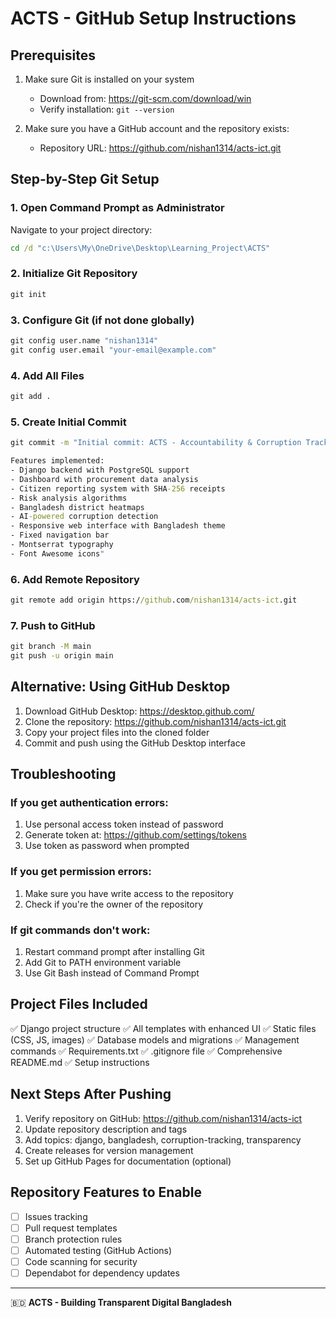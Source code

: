 # ACTS - GitHub Setup Instructions

## Prerequisites
1. Make sure Git is installed on your system
   - Download from: https://git-scm.com/download/win
   - Verify installation: `git --version`

2. Make sure you have a GitHub account and the repository exists:
   - Repository URL: https://github.com/nishan1314/acts-ict.git

## Step-by-Step Git Setup

### 1. Open Command Prompt as Administrator
Navigate to your project directory:
```cmd
cd /d "c:\Users\My\OneDrive\Desktop\Learning_Project\ACTS"
```

### 2. Initialize Git Repository
```cmd
git init
```

### 3. Configure Git (if not done globally)
```cmd
git config user.name "nishan1314"
git config user.email "your-email@example.com"
```

### 4. Add All Files
```cmd
git add .
```

### 5. Create Initial Commit
```cmd
git commit -m "Initial commit: ACTS - Accountability & Corruption Tracking System for Bangladesh

Features implemented:
- Django backend with PostgreSQL support
- Dashboard with procurement data analysis
- Citizen reporting system with SHA-256 receipts
- Risk analysis algorithms
- Bangladesh district heatmaps
- AI-powered corruption detection
- Responsive web interface with Bangladesh theme
- Fixed navigation bar
- Montserrat typography
- Font Awesome icons"
```

### 6. Add Remote Repository
```cmd
git remote add origin https://github.com/nishan1314/acts-ict.git
```

### 7. Push to GitHub
```cmd
git branch -M main
git push -u origin main
```

## Alternative: Using GitHub Desktop
1. Download GitHub Desktop: https://desktop.github.com/
2. Clone the repository: https://github.com/nishan1314/acts-ict.git
3. Copy your project files into the cloned folder
4. Commit and push using the GitHub Desktop interface

## Troubleshooting

### If you get authentication errors:
1. Use personal access token instead of password
2. Generate token at: https://github.com/settings/tokens
3. Use token as password when prompted

### If you get permission errors:
1. Make sure you have write access to the repository
2. Check if you're the owner of the repository

### If git commands don't work:
1. Restart command prompt after installing Git
2. Add Git to PATH environment variable
3. Use Git Bash instead of Command Prompt

## Project Files Included

✅ Django project structure
✅ All templates with enhanced UI
✅ Static files (CSS, JS, images)
✅ Database models and migrations
✅ Management commands
✅ Requirements.txt
✅ .gitignore file
✅ Comprehensive README.md
✅ Setup instructions

## Next Steps After Pushing

1. Verify repository on GitHub: https://github.com/nishan1314/acts-ict
2. Update repository description and tags
3. Add topics: django, bangladesh, corruption-tracking, transparency
4. Create releases for version management
5. Set up GitHub Pages for documentation (optional)

## Repository Features to Enable

- [ ] Issues tracking
- [ ] Pull request templates
- [ ] Branch protection rules
- [ ] Automated testing (GitHub Actions)
- [ ] Code scanning for security
- [ ] Dependabot for dependency updates

---

🇧🇩 **ACTS - Building Transparent Digital Bangladesh**
